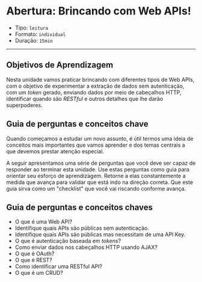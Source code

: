 # Abertura: Brincando com Web APIs!

- Tipo: `leitura`
- Formato: `individual`
- Duração: `15min`

***

## Objetivos de Aprendizagem

Nesta unidade vamos praticar brincando com diferentes tipos de Web APIs, com o objetivo de experimentar a extração de dados sem autenticação, com um *token* gerado, enviando dados por meio de cabeçalhos HTTP, identificar quando são *RESTful* e outros detalhes que lhe darão superpoderes.

## Guia de perguntas e conceitos chave

Quando começamos a estudar um novo assunto, é útil termos uma ideia de conceitos mais importantes que vamos aprender e dos temas centrais a que devemos prestar atenção especial.

A seguir apresentamos uma série de perguntas que você deve ser capaz de responder ao terminar esta unidade. Use estas perguntas como guia para orientar seu esforço de aprendizagem. Retorne a elas constantemente a medida que avança para validar que está indo na direção correta. Que este guia sirva como um "checklist" que você vai riscando conforme avança.

## Guia de perguntas e conceitos chaves

- O que é uma Web API?
- Identifique quais APIs são públicas sem autenticação.
- Identifique quais APIs são públicas mas necessitam de uma API Key.
- O que é autenticação baseada em *tokens*?
- Como enviar dados nos cabeçalhos HTTP usando AJAX?
- O que é OAuth?
- O que é REST?
- Como identificar uma RESTful API?
- O que é um CRUD?